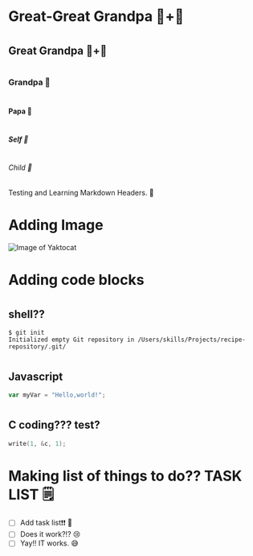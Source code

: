 # <h1> Great-Great Grandpa 👴+👴
# <h2> Great Grandpa 👴+🧓
# <h3> Grandpa 👴
# <h4> Papa 🧓
# <h5> Self 🫚
# <h6> Child 🧒

Testing and Learning Markdown Headers. 🔮

# <h1> Adding Image
![Image of Yaktocat](https://octodex.github.com/images/yaktocat.png)

# <h1> Adding code blocks
# <h2> shell??
```
$ git init
Initialized empty Git repository in /Users/skills/Projects/recipe-repository/.git/
```

# <h2> Javascript
``` javascript
var myVar = "Hello,world!";
```

# <h2> C coding??? test?
``` C
write(1, &c, 1); 
```

# <h1> Making list of things to do?? TASK LIST 🗒️
- [ ] Add task list❗❗ 🤯
- [ ] Does it work?!? 😢
- [ ] Yay!! IT works. 😅
